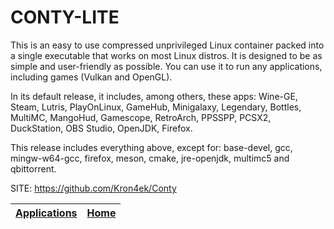 # CONTY-LITE

 This is an easy to use compressed unprivileged Linux container packed  into a single executable that works on most Linux distros. It is  designed to be as simple and user-friendly as possible. You can use  it to run any applications, including games (Vulkan and OpenGL).
 
 In its default release, it includes, among others, these apps: Wine-GE, Steam, Lutris, PlayOnLinux, GameHub, Minigalaxy, Legendary, Bottles,  MultiMC, MangoHud, Gamescope, RetroArch, PPSSPP, PCSX2, DuckStation,  OBS Studio, OpenJDK, Firefox.
 
 This release includes everything above, except for: base-devel, gcc,  mingw-w64-gcc, firefox, meson, cmake, jre-openjdk, multimc5 and  qbittorrent.

 SITE: https://github.com/Kron4ek/Conty

 | [Applications](https://portable-linux-apps.github.io/apps.html) | [Home](https://portable-linux-apps.github.io)
 | --- | --- |
